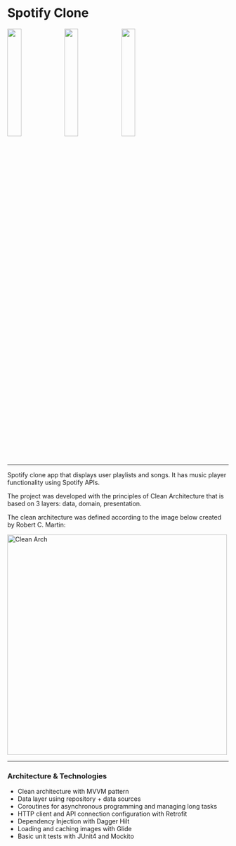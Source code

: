 # Spotify Clone

<div>
  <img width="25%" src="https://diogostein.dev/assets/codelabs/spotify_1-ffdd66d96adcc252b2d47a7355f39eff24b484d9dae90997fe84a2028ec24970.png" />
  <img width="25%" src="https://diogostein.dev/assets/codelabs/spotify_2-209b8bf4c5b00d193cdb18345fca8be28f249e2cd82b92fc2cf3d9255937142d.png" />
  <img width="25%" src="https://diogostein.dev/assets/codelabs/spotify_3-17086b7ab0cb5d44a1a4971e58ca55f03b63027c0a9c113e65f53f7ca40e5925.png" />
</div>

<hr/>

Spotify clone app that displays user playlists and songs. It has music player functionality using Spotify APIs.

The project was developed with the principles of Clean Architecture that is based on 3 layers: data, domain, presentation.

The clean architecture was defined according to the image below created by Robert C. Martin:

<img width="500" title="Clean Arch" src="https://diogostein.dev/assets/clean-arch-06a79607b3534a7f9ae666bc081f63b456dcc2de65c9792eb3546d905c53a000.jpg" />

<hr/>

<h3>Architecture &amp; Technologies</h3>
<ul>
  <li>Clean architecture with MVVM pattern</li>
  <li>Data layer using repository + data sources</li>
  <li>Coroutines for asynchronous programming and managing long tasks</li>
  <li>HTTP client and API connection configuration with Retrofit</li>
  <li>Dependency Injection with Dagger Hilt</li>
  <li>Loading and caching images with Glide</li>
  <li>Basic unit tests with JUnit4 and Mockito</li>
</ul>
